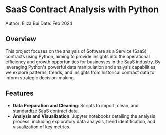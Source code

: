 # SaaS Contract Analysis with Python

Author: Eliza Bui
Date: Feb 2024

## Overview
This project focuses on the analysis of Software as a Service (SaaS) contracts using Python, aiming to provide insights into the operational efficiency and growth opportunities for businesses in the SaaS industry. 
By leveraging Python's powerful data manipulation and analysis capabilities, we explore patterns, trends, and insights from historical contract data to inform strategic decision-making.

## Features
- **Data Preparation and Cleaning**: Scripts to import, clean, and standardize SaaS contract data.
- **Analysis and Visualization**: Jupyter notebooks detailing the analysis process, including exploratory data analysis, trend identification, and visualization of key metrics.
